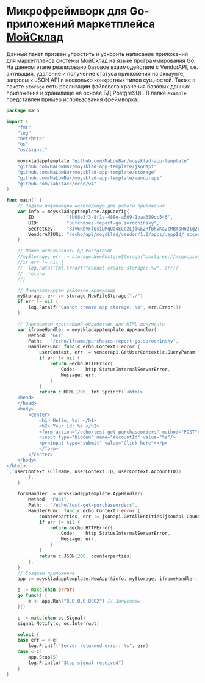 # Микрофреймворк для Go-приложений маркетплейса [МойСклад](https://www.moysklad.ru/ "Ссылка на главную страницу МойСклад")

Данный пакет призван упростить и ускорить написание приложений для маркетплейса системы МойСклад на языке программирования Go. На данном этапе реализовано базовое взаимодействие с VendorAPI, т.е. активация, удаление и получение статуса приложения на аккаунте, запросы к JSON API и несколько конкретных типов сущностей. Также в пакете ```storage``` есть реализации файлового хранения базовых данных приложения и хранилище на основе БД PostgreSQL. В папке ```example``` представлен пример использования фреймворка:
```go
package main

import (
	"fmt"
	"log"
	"net/http"
	"os"
	"os/signal"

	moyskladapptemplate "github.com/MaLowBar/moysklad-app-template"
	"github.com/MaLowBar/moysklad-app-template/jsonapi"
	"github.com/MaLowBar/moysklad-app-template/storage"
	"github.com/MaLowBar/moysklad-app-template/vendorapi"
	"github.com/labstack/echo/v4"
)

func main() {
	// Задаём информацию необходимую для работы приложения
	var info = moyskladapptemplate.AppConfig{
		ID:           "fb08e3f3-8f1a-488e-a609-1baa389cc546",
		UID:          "purchases-report-go.sorochinsky",
		SecretKey:    "8iv6RbvFlQsiDMqQz4ECczLjiwEZRfBkVKa2cMBmsHnzIg2ELuqdbQNXvloY65nQD1crmxdbCVXbx1CvnjY1Th9sUebNXOYnULPtZ40N2ujjv7EzbE6F5SEM9xucnEAL",
		VendorAPIURL: "/echo/api/moysklad/vendor/1.0/apps/:appId/:accountId",
	}

	// Можно использовать БД PostgreSQL
	//myStorage, err := storage.NewPostgreStorage("postgres://msgo:pswd@localhost/msgo_db")
	//if err != nil {
	//	log.Fatal(fmt.Errorf("cannot create storage: %w", err))
	//	return
	//}

	// Инициализируем файловое хранилище
	myStorage, err := storage.NewFileStorage("./")
	if err != nil {
		log.Fatalf("Cannot create app storage: %s", err.Error())
	}

	// Определяем простейший обработчик для HTML-документа
	var iframeHandler = moyskladapptemplate.AppHandler{
		Method: "GET",
		Path:   "/echo/iframe/purchases-report-go.sorochinsky",
		HandlerFunc: func(c echo.Context) error {
			userContext, err := vendorapi.GetUserContext(c.QueryParam("contextKey"), info)
			if err != nil {
				return &echo.HTTPError{
					Code:    http.StatusInternalServerError,
					Message: err,
				}
			}
			return c.HTML(200, fmt.Sprintf(`<html>
    <head>
    </head>
    <body>
        <center>
            <h1> Hello, %s! </h1>
			<h2> Your id: %s </h2>
			<form action="/echo/test-get-purchaseorders" method="POST">
			<input type="hidden" name="accountId" value="%s"/>
  			<p><input type="submit" value="Click here"></p>
 			</form> 
        </center>    
    </body>
</html>
`, userContext.FullName, userContext.ID, userContext.AccountID))
		},
	}

	formHandler := moyskladapptemplate.AppHandler{
		Method: "POST",
		Path:   "/echo/test-get-purchaseorders",
		HandlerFunc: func(c echo.Context) error {
			counterparties, err := jsonapi.GetAllEntities[jsonapi.Counterparty](myStorage, c.FormValue("accountId"), "counterparty")
			if err != nil {
				return &echo.HTTPError{
					Code:    http.StatusInternalServerError,
					Message: err,
				}
			}
			return c.JSON(200, counterparties)
		},
	}
	// Создаем приложение
	app := moyskladapptemplate.NewApp(&info, myStorage, iframeHandler, formHandler)

	e := make(chan error)
	go func() {
		e <- app.Run("0.0.0.0:8002") // Запускаем
	}()

	c := make(chan os.Signal)
	signal.Notify(c, os.Interrupt)

	select {
	case err = <-e:
		log.Printf("Server returned error: %s", err)
	case <-c:
		app.Stop(5)
		log.Println("Stop signal received")
	}
}
```
